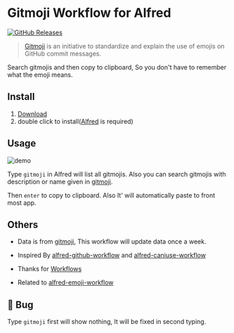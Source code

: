 # Gitmoji Workflow for Alfred

[![GitHub Releases](https://img.shields.io/github/downloads/Quilljou/alfred-gitmoji-workflow/latest/total.svg)](https://github.com/Quilljou/alfred-gitmoji-workflow/releases)


> [Gitmoji](https://github.com/carloscuesta/gitmoji) is an initiative to standardize and explain the use of emojis on GitHub commit messages.

Search gitmojis and then copy to clipboard, So you don't have to remember what the emoji means.

## Install

1. [Download](https://github.com/Quilljou/alfred-gitmoji-workflow/releases)
2. double click to install([Alfred](https://www.alfredapp.com/) is required)

## Usage
![demo](./screenshots/demo.gif)

Type `gitmoji` in Alfred will list all gitmojis. Also you can search gitmojis with description or name given in [gitmoji](https://gitmoji.carloscuesta.me/).

Then `enter` to copy to clipboard. Also It' will automatically paste to front most app.

## Others

- Data is from [gitmoji](https://github.com/carloscuesta/gitmoji), This workflow will update data once a week. 

- Inspired By [alfred-github-workflow](https://github.com/gharlan/alfred-github-workflow) and [alfred-caniuse-workflow](https://github.com/willfarrell/alfred-caniuse-workflow)

- Thanks for [Workflows](https://github.com/jdfwarrior/Workflows)

- Related to [alfred-emoji-workflow](https://github.com/carlosgaldino/alfred-emoji-workflow)

## :bug: Bug
Type `gitmoji` first will show nothing, It will be fixed in second typing.
